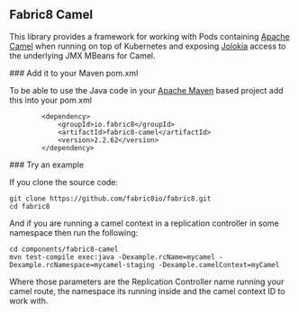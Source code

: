 ## Fabric8 Camel

This library provides a framework for working with Pods containing [Apache Camel](http://camel.apache.org/) when running on top of Kubernetes and exposing  [Jolokia](http://jolokia.org/) access to the underlying JMX MBeans for Camel.

### Add it to your Maven pom.xml

To be able to use the Java code in your [Apache Maven](http://maven.apache.org/) based project add this into your pom.xml

            <dependency>
                <groupId>io.fabric8</groupId>
                <artifactId>fabric8-camel</artifactId>
                <version>2.2.62</version>
            </dependency>


### Try an example

If you clone the source code:

    git clone https://github.com/fabric8io/fabric8.git
    cd fabric8

And if you are running a camel context in a replication controller in some namespace then run the following:

    cd components/fabric8-camel
    mvn test-compile exec:java -Dexample.rcName=mycamel -Dexample.rcNamespace=mycamel-staging -Dexample.camelContext=myCamel

Where those parameters are the Replication Controller name running your camel route, the namespace its running inside and the camel context ID to work with.

